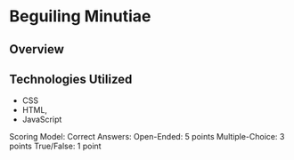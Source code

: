 # Beguiling Minutiae

## Overview
<!-- Brief summary here; to be updated at later time -->
<!-- Type: Trivia Game -->

## Technologies Utilized
- CSS
- HTML,
- JavaScript

Scoring Model:
    Correct Answers:
        Open-Ended: 5 points
        Multiple-Choice: 3 points
        True/False: 1 point
